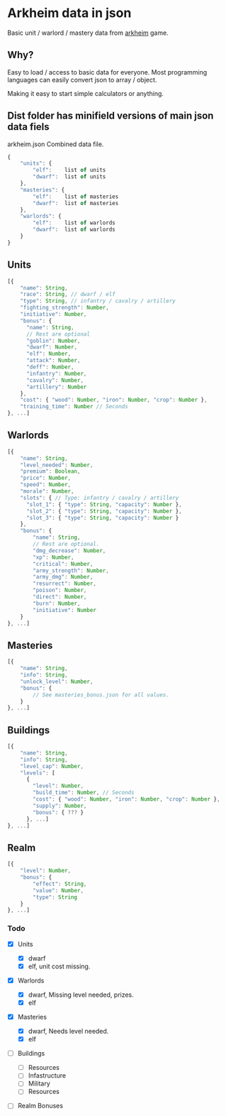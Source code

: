 # Arkheim data in json

Basic unit / warlord / mastery data from [arkheim](https://arkheim.com/) game. 

## Why?

Easy to load / access to basic data for everyone.
Most programming languages can easily convert json to array / object.

Making it easy to start simple calculators or anything.
## Dist folder has minifield versions of main json data fiels
arkheim.json Combined data file.
```js
{
    "units": {
        "elf":    list of units
        "dwarf":  list of units
    },
    "masteries": {
        "elf":    list of masteries
        "dwarf":  list of masteries
    },
    "warlords": {
        "elf":    list of warlords
        "dwarf":  list of warlords
    }
}
```




## Units
```js
[{
    "name": String,
    "race": String, // dwarf / elf
    "type": String, // infantry / cavalry / artillery
    "fighting_strength": Number,
    "initiative": Number,
    "bonus": {
      "name": String,
      // Rest are optional
      "goblin": Number,
      "dwarf": Number,
      "elf": Number,
      "attack": Number,
      "deff": Number,
      "infantry": Number,
      "cavalry": Number,
      "artillery": Number
    },
    "cost": { "wood": Number, "iron": Number, "crop": Number },
    "training_time": Number // Seconds
}, ...] 
```

## Warlords
```js
[{
    "name": String,
    "level_needed": Number,
    "premium": Boolean,
    "price": Number,
    "speed": Number,
    "morale": Number,
    "slots": { // Type: infantry / cavalry / artillery
      "slot_1": { "type": String, "capacity": Number },
      "slot_2": { "type": String, "capacity": Number },
      "slot_3": { "type": String, "capacity": Number }
    },
    "bonus": {
        "name": String,
        // Rest are optional.
        "dmg_decrease": Number,
        "xp": Number,
        "critical": Number,
        "army_strength": Number,
        "army_dmg": Number,
        "resurrect": Number,
        "poison": Number,
        "direct": Number,
        "burn": Number,
        "initiative": Number
    }
}, ...]
```

## Masteries
```js
[{
    "name": String,
    "info": String,
    "unlock_level": Number,
    "bonus": {
        // See masteries_bonus.json for all values.
    }
}, ...]
```

## Buildings
```js
[{
    "name": String,
    "info": String,
    "level_cap": Number,
    "levels": [
      {
        "level": Number,
        "build_time": Number, // Seconds
        "cost": { "wood": Number, "iron": Number, "crop": Number },
        "supply": Number,
        "bonus": { ??? }
      }, ...]      
}, ...]
```

## Realm
```js
[{ 
    "level": Number, 
    "bonus": { 
        "effect": String, 
        "value": Number, 
        "type": String
    }    
}, ...]
```




### Todo

- [x] Units
    - [x] dwarf
    - [x] elf, unit cost missing.
- [x] Warlords
    - [x] dwarf, Missing level needed, prizes.
    - [x] elf
- [x] Masteries
    - [x] dwarf, Needs level needed.
    - [x] elf
- [ ] Buildings
    - [ ] Resources
    - [ ] Infastructure
    - [ ] Military
    - [ ] Resources
- [ ] Realm Bonuses



